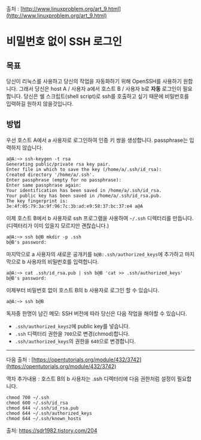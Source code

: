 출처 : [http://www.linuxproblem.org/art_9.html](http://www.linuxproblem.org/art_9.html)

# 비밀번호 없이 SSH 로그인

## 목표

당신이 리눅스를 사용하고 당신의 작업을 자동화하기 위해 OpenSSH를 사용하기 원합니다. 그래서 당신은 host A / 사용자 a에서 호스트 B / 사용자 b로 **자동** 로그인이 필요합니다. 당신은 쉘 스크립트(shell script)로 ssh를 호출하고 싶기 때문에 비밀번호를 입력하길 원하지 않을것입니다.

## 방법

우선 호스트 A에서 a 사용자로 로그인하여 인증 키 쌍을 생성합니다. passphrase는 입력하지 않습니다.

```shell
a@A:~> ssh-keygen -t rsa
Generating public/private rsa key pair.
Enter file in which to save the key (/home/a/.ssh/id_rsa): 
Created directory '/home/a/.ssh'.
Enter passphrase (empty for no passphrase): 
Enter same passphrase again: 
Your identification has been saved in /home/a/.ssh/id_rsa.
Your public key has been saved in /home/a/.ssh/id_rsa.pub.
The key fingerprint is:
3e:4f:05:79:3a:9f:96:7c:3b:ad:e9:58:37:bc:37:e4 a@A
```

이제 호스트 B에서 b 사용자로 ssh 프로그램을 사용하여 `~/.ssh` 디렉터리를 만듭니다. (디렉터리가 이미 있을지 모르지만 괜찮습니다.)

```ssh
a@A:~> ssh b@B mkdir -p .ssh
b@B's password: 
```

마지막으로 a 사용자의 새로운 공개키를 `b@B:.ssh/authorized_keys`에 추가하고 마지막으로 b 사용자의 비밀번호를 입력합니다.

```shell
a@A:~> cat .ssh/id_rsa.pub | ssh b@B 'cat >> .ssh/authorized_keys'
b@B's password: 
```


이제부터 비밀번호 없이 호스트 B의 b 사용자로 로그인 할 수 있습니다.

```shell
a@A:~> ssh b@B
```


독자중 한명이 남긴 메모: SSH 버전에 따라 당신은 다음 작업을 해야할 수 있습니다. 

* `.ssh/authorized_keys2`에 public key를 넣습니다.
* `.ssh` 디렉터리 권한을 `700`으로 변경(chmod)합니다.
* `.ssh/authorized_keys`의 권한을 `640`으로 변경합니다.

---

다음 출처 : [https://opentutorials.org/module/432/3742](https://opentutorials.org/module/432/3742)

역자 추가내용 : 호스트 B의 b 사용자는 .ssh 디렉터리에 다음 권한처럼 설정이 필요합니다.

```shell
chmod 700 ~/.ssh
chmod 600 ~/.ssh/id_rsa
chmod 644 ~/.ssh/id_rsa.pub  
chmod 644 ~/.ssh/authorized_keys
chmod 644 ~/.ssh/known_hosts
```


출처: https://sdr1982.tistory.com/204
